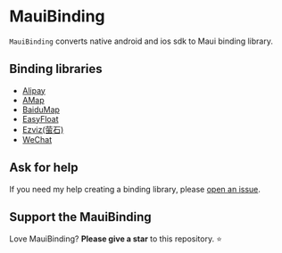 # MauiBinding

`MauiBinding` converts native android and ios sdk to Maui binding library.

## Binding libraries

- [Alipay](https://github.com/realZhangChi/MauiBinding/tree/main/src/AliPay)
- [AMap](https://github.com/realZhangChi/MauiBinding/tree/main/src/AMap)
- [BaiduMap](https://github.com/realZhangChi/MauiBinding/tree/main/src/BaiduMap)
- [EasyFloat](https://github.com/realZhangChi/MauiBinding/tree/main/src/EsayFloat)
- [Ezviz(萤石)](https://github.com/realZhangChi/MauiBinding/tree/main/src/Ezviz)
- [WeChat](https://github.com/realZhangChi/MauiBinding/tree/main/src/WeChat)

## Ask for help

If you need my help creating a binding library, please [open an issue](https://github.com/realZhangChi/MauiBinding/issues/new).

## Support the MauiBinding

Love MauiBinding? **Please give a star** to this repository. :star:
